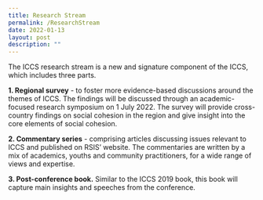 ```yaml
---
title: Research Stream
permalink: /ResearchStream
date: 2022-01-13
layout: post
description: ""
---
```

The ICCS research stream is a new and signature component of the ICCS, which includes three parts.

**1. Regional survey** - to foster more evidence-based discussions around the themes of ICCS. The findings will be discussed through an academic-focused research symposium on 1 July 2022. The survey will provide cross-country findings on social cohesion in the region and give insight into the core elements of social cohesion.

**2. Commentary series** - comprising articles discussing issues relevant to ICCS and published on RSIS’ website. The commentaries are written by a mix of academics, youths and community practitioners, for a wide range of views and expertise.

**3. Post-conference book.** Similar to the ICCS 2019 book, this book will capture main insights and speeches from the conference.